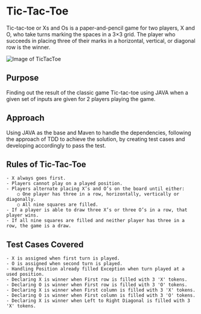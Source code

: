 # Tic-Tac-Toe

Tic-tac-toe or Xs and Os is a paper-and-pencil game for two players, X and O, who take turns marking the spaces in a 3×3 grid. The player who succeeds in placing three of their marks in a horizontal, vertical, or diagonal row is the winner.

![Image of TicTacToe](https://static-s.aa-cdn.net/img/ios/391030527/aeee21c8d4eb63a6a927173fdf5333c2?v=1)


## Purpose

Finding out the result of the classic game Tic-tac-toe using JAVA when a given set of inputs are given for 2 players playing the game.

## Approach

Using JAVA as the base and  Maven to handle the dependencies, following the approach of TDD to achieve the solution, by creating test cases and developing accordingly to pass the test.

## Rules of Tic-Tac-Toe

    - X always goes first.
	- Players cannot play on a played position.
	- Players alternate placing X’s and O’s on the board until either:
      	○ One player has three in a row, horizontally, vertically or diagonally.
      	○ All nine squares are filled.
	- If a player is able to draw three X’s or three O’s in a row, that player wins.
	- If all nine squares are filled and neither player has three in a row, the game is a draw.
	
## Test Cases Covered

    - X is assigned when first turn is played.
	- O is assigned when second turn is played.
	- Handling Position already filled Exception when turn played at a used position. 
	- Declaring X is winner when First row is filled with 3 'X' tokens.
	- Declaring O is winner when First row is filled with 3 'O' tokens.
	- Declaring X is winner when First column is filled with 3 'X' tokens.
	- Declaring O is winner when First column is filled with 3 'O' tokens.
	- Declaring X is winner when Left to Right Diagonal is filled with 3 'X' tokens.